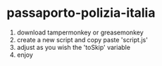 # passaporto-polizia-italia


1. download tampermonkey or greasemonkey
1. create a new script and copy paste 'script.js'
1. adjust as you wish the 'toSkip' variable
1. enjoy
